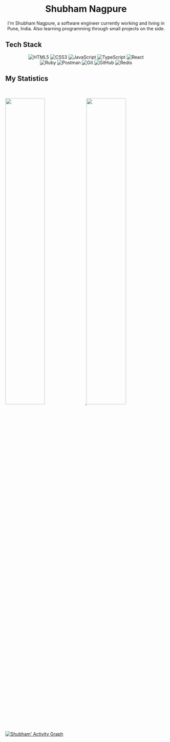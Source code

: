 <div align="center">
  <h1>
    <b>Shubham Nagpure</b>
  </h1>
  
  I'm Shubham Nagpure, a software engineer currently working and living in Pune, India. Also learning programming through small projects on the side.
</div>

## Tech Stack
<p>
  <div align="center">
<!--     <img src="https://img.shields.io/badge/-HTML-c58545?style=for-the-badge&logo=html5&logoColor=c58545&labelColor=282828">
    <img src="https://img.shields.io/badge/-CSS-d1a01f?style=for-the-badge&logo=css3&logoColor=d1a01f&labelColor=282828">
    <img src="https://img.shields.io/badge/-JavaScript-yellow?style=for-the-badge&logo=javascript&logoColor=yellow&labelColor=282828">
    <img src="https://img.shields.io/badge/-TypeScript-blue?style=for-the-badge&logo=typescript&logoColor=white&labelColor=282828">
    <img src="https://img.shields.io/badge/-React-blue?style=for-the-badge&logo=react&logoColor=white&labelColor=282828">
    <img src="https://img.shields.io/badge/-ruby-red?style=for-the-badge&logo=ruby&logoColor=red&labelColor=282828"> -->
    <img alt="HTML5" src="https://img.shields.io/badge/html5%20-%23E34F26.svg?&style=for-the-badge&logo=html5&logoColor=white"/>
    <img alt="CSS3" src="https://img.shields.io/badge/css3%20-%231572B6.svg?&style=for-the-badge&logo=css3&logoColor=white"/>
    <img alt="JavaScript" src="https://img.shields.io/badge/javascript-%23F7DF1E.svg?&style=for-the-badge&logo=javascript&logoColor=white"/>
    <img alt="TypeScript" src="https://img.shields.io/badge/typescript-%23007ACC.svg?style=for-the-badge&logo=typescript&logoColor=white"/>
    <img alt="React" src="https://img.shields.io/badge/react-%2361DAFB.svg?&style=for-the-badge&logo=react&logoColor=white"/> <br> 
    <img alt="Ruby" src="https://img.shields.io/badge/ruby-%23CC342D.svg?&style=for-the-badge&logo=ruby&logoColor=white"/>
    <img alt="Postman" src="https://img.shields.io/badge/Postman-FF6C37?style=for-the-badge&logo=postman&logoColor=white">
    <img alt="Git" src="https://img.shields.io/badge/git%20-%23F05033.svg?&style=for-the-badge&logo=git&logoColor=white"/>
    <img alt="GitHub" src="https://img.shields.io/badge/github%20-%23121011.svg?&style=for-the-badge&logo=github&logoColor=white"/>
    <img alt="Redis" src="https://img.shields.io/badge/redis-%23DD0031.svg?style=for-the-badge&logo=redis&logoColor=white">
  </div>
</p>

## My Statistics

<br/>
<p align="left">
  <a href="https://abhigyantrips.dev/">
  <img width="49.5%" src="https://github-readme-stats.vercel.app/api?username=Shubham-Nagpure&show_icons=true&theme=gruvbox&hide_border=true" />
    <img width="49.5%" src="https://github-readme-streak-stats.herokuapp.com?user=Shubham-Nagpure&theme=gruvbox&hide_border=true" />
  </a>
</p>
<br>

[![Shubham' Activity Graph](https://activity-graph.herokuapp.com/graph?username=Shubham-Nagpure&custom_title=Shubham's's%20Contribution%20Graph&theme=gruvbox&bg_color=282828&hide_border=true&line=d1a01f&point=c58545)]()

